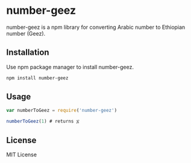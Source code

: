 # number-geez

number-geez is a npm library for converting Arabic number to Ethiopian number (Geez).

## Installation

Use npm package manager  to install number-geez.

```bash
npm install number-geez
```

## Usage

```Node.js
var numberToGeez = require('number-geez')

numberToGeez(1) # returns ፩
```


## License
MIT License